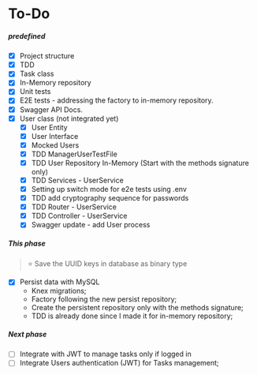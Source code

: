 # To-Do

##### predefined

- [x] Project structure
- [x] TDD
- [x] Task class
- [x] In-Memory repository
- [x] Unit tests
- [x] E2E tests - addressing the factory to in-memory repository.
- [x] Swagger API Docs.
- [x] User class (not integrated yet)
    - [x] User Entity
    - [x] User Interface
    - [x] Mocked Users
    - [x] TDD ManagerUserTestFile
    - [x] TDD User Repository In-Memory (Start with the methods signature only)
    - [x] TDD Services - UserService
    - [x] Setting up switch mode for e2e tests using .env
    - [x] TDD add cryptography sequence for passwords
    - [x] TDD Router - UserService
    - [x] TDD Controller - UserService
    - [x] Swagger update - add User process

##### This phase

> ⭐️ Save the UUID keys in database as binary type

- [x] Persist data with MySQL
    - Knex migrations;
    - Factory following the new persist repository;
    - Create the persistent repository only with the methods signature;
    - TDD is already done since I made it for in-memory repository;

##### Next phase

- [ ] Integrate with JWT to manage tasks only if logged in
- [ ] Integrate Users authentication (JWT) for Tasks management;